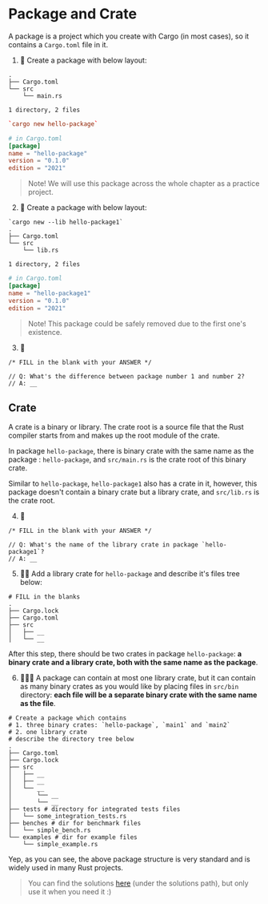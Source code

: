 # Package and Crate
A package is a project which you create with Cargo (in most cases), so it contains a `Cargo.toml` file in it.

1. 🌟 Create a package  with below layout:
```shell
.
├── Cargo.toml
└── src
    └── main.rs

1 directory, 2 files
```

```toml
`cargo new hello-package`

# in Cargo.toml
[package]
name = "hello-package"
version = "0.1.0"
edition = "2021"
```

> Note! We will use this package across the whole chapter as a practice project.

2. 🌟 Create a package with below layout:
```shell
`cargo new --lib hello-package1`
.
├── Cargo.toml
└── src
    └── lib.rs

1 directory, 2 files
```

```toml
# in Cargo.toml
[package]
name = "hello-package1"
version = "0.1.0"
edition = "2021"
```

> Note! This package could be safely removed due to the first one's existence.

3. 🌟 
```rust,editable
/* FILL in the blank with your ANSWER */

// Q: What's the difference between package number 1 and number 2?
// A: __
```


## Crate
A crate is a binary or library. The crate root is a source file that the Rust compiler starts from and makes up the root module of the crate.

In package `hello-package`, there is binary crate with the same name as the package : `hello-package`, and `src/main.rs` is the crate root of this binary crate.

Similar to `hello-package`, `hello-package1` also has a crate in it, however, this package doesn't contain a binary crate but a library crate, and `src/lib.rs` is the crate root.

4. 🌟
```rust,editable
/* FILL in the blank with your ANSWER */

// Q: What's the name of the library crate in package `hello-package1`?
// A: __
```


5. 🌟🌟 Add a library crate for `hello-package` and describe it's files tree below:
```shell,editable
# FILL in the blanks
.
├── Cargo.lock
├── Cargo.toml
├── src
│   ├── __
│   └── __
```

After this step, there should be two crates in package `hello-package`: **a binary crate and a library crate, both with the same name as the package**.

6. 🌟🌟🌟 A package can contain at most one library crate, but it can contain as many binary crates as you would like by placing files in `src/bin` directory: **each file will be a separate binary crate with the same name as the file**.

```shell,editable
# Create a package which contains 
# 1. three binary crates: `hello-package`, `main1` and `main2`
# 2. one library crate
# describe the directory tree below
.
├── Cargo.toml
├── Cargo.lock
├── src
│   ├── __
│   ├── __
│   └── __
│       └── __
│       └── __
├── tests # directory for integrated tests files
│   └── some_integration_tests.rs
├── benches # dir for benchmark files
│   └── simple_bench.rs
└── examples # dir for example files
    └── simple_example.rs
```

Yep, as you can see, the above package structure is very standard and is widely used in many Rust projects.


> You can find the solutions [here](https://github.com/sunface/rust-by-practice) (under the solutions path), but only use it when you need it :)